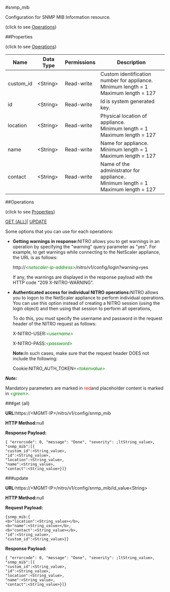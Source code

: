 #snmp_mib



Configuration for SNMP MIB Information resource.

<span>(click to see [Operations](#operations))</span>



##Properties 

<span>(click to see [Operations](#operations))</span>





<table><thead><tr><th>Name</th><th>Data Type</th><th>Permissions</th><th>Description</th></tr></thead><tbody><tr><td>custom_id</td><td>&lt;String></td><td>Read-write</td><td>Custom identification number for appliance.<br>Minimum length = 1<br>Maximum length = 127</td></tr><tr><td>id</td><td>&lt;String></td><td>Read-write</td><td>Id is system generated key.</td></tr><tr><td>location</td><td>&lt;String></td><td>Read-write</td><td>Physical location of appliance.<br>Minimum length = 1<br>Maximum length = 127</td></tr><tr><td>name</td><td>&lt;String></td><td>Read-write</td><td>Name for appliance.<br>Minimum length = 1<br>Maximum length = 127</td></tr><tr><td>contact</td><td>&lt;String></td><td>Read-write</td><td>Name of the administrator for appliance..<br>Minimum length = 1<br>Maximum length = 127</td></tr></tbody></table>

##Operations 

<span>(click to see [Properties](#properties))</span>





[GET (ALL)](#get-all)| [UPDATE](#update)





Some options that you can use for each operations:

<ul><li><p><b>Getting warnings in response:</b>NITRO allows you to get warnings in an operation by specifying the "warning" query parameter as "yes". For example, to get warnings while connecting to the NetScaler appliance, the URL is as follows:</p><p>http://<span style="color:green;font-style:italic;">&lt;netscaler-ip-address&gt;</span>/nitro/v1/config/login?warning=yes</p><p>If any, the warnings are displayed in the response payload with the HTTP code "209 X-NITRO-WARNING".</p></li><li><p><b>Authenticated access for individual NITRO operations:</b>NITRO allows you to logon to the NetScaler appliance to perform individual operations. You can use this option instead of creating a NITRO session (using the login object) and then using that session to perform all operations,</p><p>To do this, you must specify the username and password in the request header of the NITRO request as follows:</p><p>X-NITRO-USER:<span style="color:green;font-style:italic;">&lt;username&gt;</span></p><p>X-NITRO-PASS:<span style="color:green;font-style:italic;">&lt;password&gt;</span></p><p><b>Note:</b>In such cases, make sure that the request header DOES not include the following:</p><p>Cookie:NITRO_AUTH_TOKEN=<span style="color:green;font-style:italic;">&lt;tokenvalue&gt;</span></p></li></ul>







***Note:*** 

Mandatory parameters are marked in <span style="color:#FF0000;">red</span>and placeholder content is marked in <span style="color:green;font-style:italic">&lt;green&gt;</span>.



###get (all)







<b>URL:</b>https://&lt;MGMT-IP&gt;/nitro/v1/config/snmp_mib

<b>HTTP Method:</b>null

<b>Response Payload: </b>
```
{ "errorcode": 0, "message": "Done", "severity": ;ltString_value>, "snmp_mib":[{
"custom_id":<String_value>,
"id":<String_value>,
"location":<String_value>,
"name":<String_value>,
"contact":<String_value>}]}
```







###update







<b>URL:</b>https://&lt;MGMT-IP&gt;/nitro/v1/config/snmp_mib/id_value&lt;String&gt;

<b>HTTP Method:</b>null

<b>Request Payload: </b>
```
{snmp_mib:{
<b>"location":<String_value></b>,
<b>"name":<String_value></b>,
<b>"contact":<String_value></b>,
"id":<String_value>,
"custom_id":<String_value>}}
```

<b>Response Payload: </b>
```
{ "errorcode": 0, "message": "Done", "severity": ;ltString_value>, "snmp_mib":[{
"custom_id":<String_value>,
"id":<String_value>,
"location":<String_value>,
"name":<String_value>,
"contact":<String_value>}]}
```







